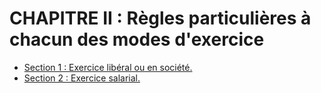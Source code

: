 # CHAPITRE II : Règles particulières à chacun des modes d'exercice

- [Section 1 : Exercice libéral ou en société.](section-1)
- [Section 2 : Exercice salarial.](section-2)
